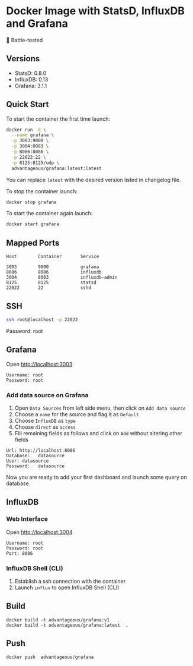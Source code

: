 # Docker Image with StatsD, InfluxDB and Grafana

:facepunch: Battle-tested


## Versions

* StatsD:   0.8.0
* InfluxDB: 0.13
* Grafana:  3.1.1

## Quick Start

To start the container the first time launch:

```sh
docker run -d \
  --name grafana \
  -p 3003:9000 \
  -p 3004:8083 \
  -p 8086:8086 \
  -p 22022:22 \
  -p 8125:8125/udp \
  advantageous/grafana:latest:latest
```

You can replace `latest` with the desired version listed in changelog file.

To stop the container launch:

```sh
docker stop grafana
```

To start the container again launch:

```sh
docker start grafana
```

## Mapped Ports

```
Host		Container		Service

3003		9000			grafana
8086		8086			influxdb
3004		8083			influxdb-admin
8125		8125			statsd
22022		22				sshd
```
## SSH

```sh
ssh root@localhost -p 22022
```
Password: root

## Grafana

Open <http://localhost:3003>

```
Username: root
Password: root
```

### Add data source on Grafana

1. Open `Data Sources` from left side menu, then click on `Add data source`
2. Choose a `name` for the source and flag it as `Default`
3. Choose `InfluxDB` as `type`
4. Choose `direct` as `access`
5. Fill remaining fields as follows and click on `Add` without altering other fields

```
Url: http://localhost:8086
Database:	datasource
User: datasource
Password:	datasource
```

Now you are ready to add your first dashboard and launch some query on database.

## InfluxDB

### Web Interface

Open <http://localhost:3004>

```
Username: root
Password: root
Port: 8086
```

### InfluxDB Shell (CLI)

1. Establish a ssh connection with the container
2. Launch `influx` to open InfluxDB Shell (CLI)

## Build

```
docker build -t advantageous/grafana:v1   .
docker build -t advantageous/grafana:latest  .
```

## Push
```
docker push  advantageous/grafana
```
